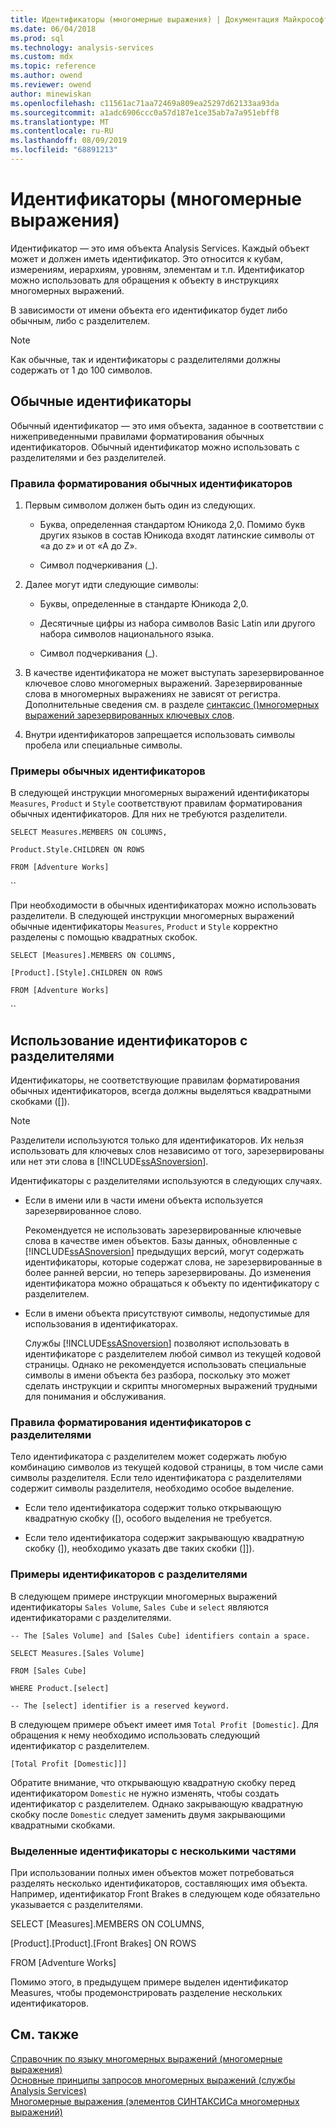 ```yaml
---
title: Идентификаторы (многомерные выражения) | Документация Майкрософт
ms.date: 06/04/2018
ms.prod: sql
ms.technology: analysis-services
ms.custom: mdx
ms.topic: reference
ms.author: owend
ms.reviewer: owend
author: minewiskan
ms.openlocfilehash: c11561ac71aa72469a809ea25297d62133aa93da
ms.sourcegitcommit: a1adc6906ccc0a57d187e1ce35ab7a7a951ebff8
ms.translationtype: MT
ms.contentlocale: ru-RU
ms.lasthandoff: 08/09/2019
ms.locfileid: "68891213"
---
```

# <a name="identifiers-mdx"></a>Идентификаторы (многомерные выражения)


  Идентификатор — это имя объекта Analysis Services. Каждый объект может и должен иметь идентификатор. Это относится к кубам, измерениям, иерархиям, уровням, элементам и т.п. Идентификатор можно использовать для обращения к объекту в инструкциях многомерных выражений.  
  
 В зависимости от имени объекта его идентификатор будет либо обычным, либо с разделителем.  
  
> [!NOTE]  
>  Как обычные, так и идентификаторы с разделителями должны содержать от 1 до 100 символов.  
  
## <a name="using-regular-identifiers"></a>Обычные идентификаторы  
 Обычный идентификатор — это имя объекта, заданное в соответствии с нижеприведенными правилами форматирования обычных идентификаторов. Обычный идентификатор можно использовать с разделителями и без разделителей.  
  
### <a name="formatting-rules-for-regular-identifiers"></a>Правила форматирования обычных идентификаторов  
  
1.  Первым символом должен быть один из следующих.  
  
    -   Буква, определенная стандартом Юникода 2,0. Помимо букв других языков в состав Юникода входят латинские символы от «a до z» и от «A до Z».  
  
    -   Символ подчеркивания (_).  
  
2.  Далее могут идти следующие символы:  
  
    -   Буквы, определенные в стандарте Юникода 2,0.  
  
    -   Десятичные цифры из набора символов Basic Latin или другого набора символов национального языка.  
  
    -   Символ подчеркивания (_).  
  
3.  В качестве идентификатора не может выступать зарезервированное ключевое слово многомерных выражений. Зарезервированные слова в многомерных выражениях не зависят от регистра. Дополнительные сведения см. в разделе [синтаксис &#40;&#41;многомерных выражений зарезервированных ключевых слов](../mdx/reserved-keywords-mdx-syntax.md).  
  
4.  Внутри идентификаторов запрещается использовать символы пробела или специальные символы.  
  
### <a name="examples-of-regular-identifiers"></a>Примеры обычных идентификаторов  
 В следующей инструкции многомерных выражений идентификаторы `Measures`, `Product` и `Style` соответствуют правилам форматирования обычных идентификаторов. Для них не требуются разделители.  
  
 `SELECT Measures.MEMBERS ON COLUMNS,`  
  
 `Product.Style.CHILDREN ON ROWS`  
  
 `FROM [Adventure Works]`  
  
 ``  
  
 При необходимости в обычных идентификаторах можно использовать разделители. В следующей инструкции многомерных выражений обычные идентификаторы `Measures`, `Product` и `Style` корректно разделены с помощью квадратных скобок.  
  
 `SELECT [Measures].MEMBERS ON COLUMNS,`  
  
 `[Product].[Style].CHILDREN ON ROWS`  
  
 `FROM [Adventure Works]`  
  
 ``  
  
## <a name="using-delimited-identifiers"></a>Использование идентификаторов с разделителями  
 Идентификаторы, не соответствующие правилам форматирования обычных идентификаторов, всегда должны выделяться квадратными скобками ([]).  
  
> [!NOTE]  
>  Разделители используются только для идентификаторов. Их нельзя использовать для ключевых слов независимо от того, зарезервированы или нет эти слова в [!INCLUDE[ssASnoversion](../includes/ssasnoversion-md.md)].  
  
 Идентификаторы с разделителями используются в следующих случаях.  
  
-   Если в имени или в части имени объекта используется зарезервированное слово.  
  
     Рекомендуется не использовать зарезервированные ключевые слова в качестве имен объектов. Базы данных, обновленные с [!INCLUDE[ssASnoversion](../includes/ssasnoversion-md.md)] предыдущих версий, могут содержать идентификаторы, которые содержат слова, не зарезервированные в более ранней версии, но теперь зарезервированы. До изменения идентификатора можно обращаться к объекту по идентификатору с разделителем.  
  
-   Если в имени объекта присутствуют символы, недопустимые для использования в идентификаторах.  
  
     Службы [!INCLUDE[ssASnoversion](../includes/ssasnoversion-md.md)] позволяют использовать в идентификаторе с разделителем любой символ из текущей кодовой страницы. Однако не рекомендуется использовать специальные символы в имени объекта без разбора, поскольку это может сделать инструкции и скрипты многомерных выражений трудными для понимания и обслуживания.  
  
### <a name="formatting-rules-for-delimited-identifiers"></a>Правила форматирования идентификаторов с разделителями  
 Тело идентификатора с разделителем может содержать любую комбинацию символов из текущей кодовой страницы, в том числе сами символы разделителя. Если тело идентификатора с разделителями содержит символы разделителя, необходимо особое выделение.  
  
-   Если тело идентификатора содержит только открывающую квадратную скобку ([), особого выделения не требуется.  
  
-   Если тело идентификатора содержит закрывающую квадратную скобку (]), необходимо указать две таких скобки (]]).  
  
### <a name="examples-of-delimited-identifiers"></a>Примеры идентификаторов с разделителями  
 В следующем примере инструкции многомерных выражений идентификаторы `Sales Volume`, `Sales Cube` и `select` являются идентификаторами с разделителями.  
  
 `-- The [Sales Volume] and [Sales Cube] identifiers contain a space.`  
  
 `SELECT Measures.[Sales Volume]`  
  
 `FROM [Sales Cube]`  
  
 `WHERE Product.[select]`  
  
 `-- The [select] identifier is a reserved keyword.`  
  
 В следующем примере объект имеет имя `Total Profit [Domestic]`. Для обращения к нему необходимо использовать следующий идентификатор с разделителем.  
  
 `[Total Profit [Domestic]]]`  
  
 Обратите внимание, что открывающую квадратную скобку перед идентификатором `Domestic` не нужно изменять, чтобы создать идентификатор с разделителем. Однако закрывающую квадратную скобку после `Domestic` следует заменить двумя закрывающими квадратными скобками.  
  
### <a name="delimiting-identifiers-with-multiple-parts"></a>Выделенные идентификаторы с несколькими частями  
 При использовании полных имен объектов может потребоваться разделять несколько идентификаторов, составляющих имя объекта. Например, идентификатор Front Brakes в следующем коде обязательно указывается с разделителями.  
  
 SELECT [Measures].MEMBERS ON COLUMNS,  
  
 [Product].[Product].[Front Brakes] ON ROWS  
  
 FROM [Adventure Works]  
  
 Помимо этого, в предыдущем примере выделен идентификатор Measures, чтобы продемонстрировать разделение нескольких идентификаторов.  
  
## <a name="see-also"></a>См. также  
 [Справочник по языку многомерных выражений (многомерные выражения)](../mdx/mdx-language-reference-mdx.md)   
 [Основные принципы запросов многомерных выражений (службы Analysis Services)](https://docs.microsoft.com/analysis-services/multidimensional-models/mdx/mdx-query-fundamentals-analysis-services)   
 [Многомерные выражения &#40;элементов СИНТАКСИСа многомерных выражений&#41;](../mdx/mdx-syntax-elements-mdx.md)  
  
  
